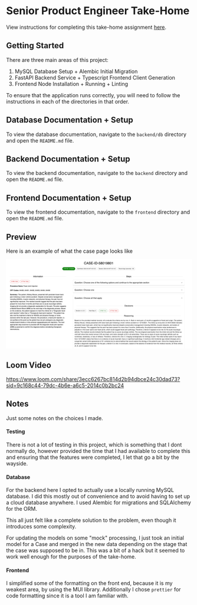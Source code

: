 # Senior Product Engineer Take-Home

View instructions for completing this take-home assignment [here](https://co-helm.notion.site/Senior-Product-Engineer-Take-Home-6e82ec45cc2a46b59a0d9ee3aeb9449c).

## Getting Started

There are three main areas of this project:
1. MySQL Database Setup + Alembic Initial Migration
2. FastAPI Backend Service + Typescript Frontend Client Generation
3. Frontend Node Installation + Running + Linting

To ensure that the application runs correctly, you will need to follow the instructions in 
each of the directories in that order.

## Database Documentation + Setup

To view the database documentation, navigate to the `backend/db` directory and open the `README.md` file.

## Backend Documentation + Setup

To view the backend documentation, navigate to the `backend` directory and open the `README.md` file.

## Frontend Documentation + Setup

To view the frontend documentation, navigate to the `frontend` directory and open the `README.md` file.

## Preview

Here is an example of what the case page looks like 

![Case Page](./assets/case_page.png)

## Loom Video

https://www.loom.com/share/3ecc6267bc814d2b94dbce24c30dad73?sid=9c168c44-79dc-4b6e-a6c5-2014c0b2bc24

## Notes

Just some notes on the choices I made.

#### Testing

There is not a lot of testing in this project, which is something that I dont normally do, however
provided the time that I had available to complete this and ensuring that the features were completed, 
I let that go a bit by the wayside. 

#### Database

For the backend here I opted to actually use a locally running MySQL database. I did this mostly out of 
convenience and to avoid having to set up a cloud database anywhere. I used Alembic for migrations and
SQLAlchemy for the ORM.

This all just felt like a complete solution to the problem, even though it introduces some complexity. 

For updating the models on some "mock" processing, I just took an initial model for a Case and merged
in the new data depending on the stage that the case was supposed to be in. This was a bit of a hack
but it seemed to work well enough for the purposes of the take-home.

#### Frontend

I simplified some of the formatting on the front end, because it is my weakest area, by using the MUI
library. Additionally I chose `prettier` for code formatting since it is a tool I am familiar with.
